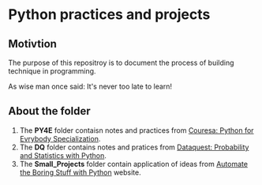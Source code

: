 # Python practices and projects
## Motivtion
The purpose of this repositroy is to document the process of building technique in programming. 

As wise man once said: It's never too late to learn!
## About the folder
1. The **PY4E** folder contaisn notes and practices from [Couresa: Python for Evrybody Specialization](https://www.coursera.org/specializations/python?).
2. The **DQ** folder contains notes and pratices from [Dataquest: Probability and Statistics with Python](https://www.dataquest.io/path/probability-and-statistics-with-python/).
3. The **Small_Projects** folder contain application of ideas from [Automate the Boring Stuff with Python](https://automatetheboringstuff.com/) website.
